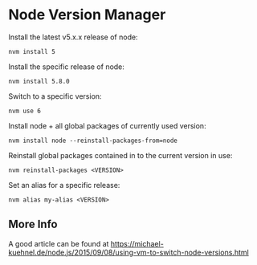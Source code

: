 # Node Version Manager

Install the latest v5.x.x release of node:

`nvm install 5`

Install the specific release of node:

`nvm install 5.8.0`

Switch to a specific version:

`nvm use 6`

Install node + all global packages of currently used version:

`nvm install node --reinstall-packages-from=node`

Reinstall global packages contained in <VERSION> to the current version in use:

`nvm reinstall-packages <VERSION>`

Set an alias for a specific release:

`nvm alias my-alias <VERSION>`


## More Info

A good article can be found at https://michael-kuehnel.de/node.js/2015/09/08/using-vm-to-switch-node-versions.html
